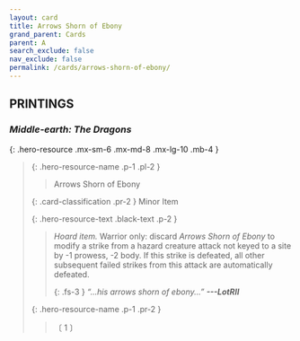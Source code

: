 ```yaml
---
layout: card
title: Arrows Shorn of Ebony
grand_parent: Cards
parent: A
search_exclude: false
nav_exclude: false
permalink: /cards/arrows-shorn-of-ebony/
---
```


## PRINTINGS


### _Middle-earth: The Dragons_

{: .hero-resource .mx-sm-6 .mx-md-8 .mx-lg-10 .mb-4 }
> {: .hero-resource-name .p-1 .pl-2 }
> > <div class="card-mp"></div>
> > <div class="card-name">Arrows Shorn of Ebony</div>
>
> {: .card-classification .pr-2 }
> Minor Item
>
> {: .hero-resource-text .black-text .p-2 }
> > _Hoard item._ Warrior only: discard _Arrows Shorn of Ebony_ to modify a strike from a hazard creature attack not keyed to a site by -1 prowess, -2 body. If this strike is defeated, all other subsequent failed strikes from this attack are automatically defeated. 
> > 
> > {: .fs-3 } 
> > _“...his arrows shorn of ebony...”_ ***---&#65279;LotRII*** 
> 
> {: .hero-resource-name .p-1 .pr-2 }
> > <div class="card-shield"></div>
> > <div class="card-corruption">〔 1 〕</div>
